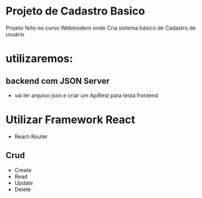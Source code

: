 # Projeto de Cadastro Basico

Projeto feito no curso Webmodern onde Cria sistema básico de Cadastro de usuário

# utilizaremos:
## backend com JSON Server
-  vai ler arquivo json e criar um ApiRest para testa frontend

 # Utilizar Framework React

- React-Router

 ## Crud  


-   Create
-   Read
-   Update
-   Delete

 


